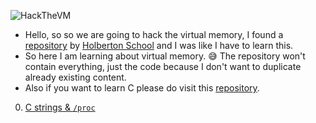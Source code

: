 ![HackTheVM](https://user-images.githubusercontent.com/29776892/129309903-49e15c70-78ec-4995-bbd2-a3d1fc3a0306.png)

- Hello, so so we are going to hack the virtual memory, I found a [repository](https://github.com/holbertonschool/Hack-The-Virtual-Memory/) by [Holberton School](https://www.holbertonschool.com/) and I was like I have to learn this.
- So here I am learning about virtual memory. 😅 The repository won't contain everything, just the code because I don't want to duplicate already existing content.
- Also if you want to learn C please do visit this [repository](https://github.com/iAmG-r00t/alx-low_level_programming/).

0. [C strings & `/proc`](./c_strings_proc)
